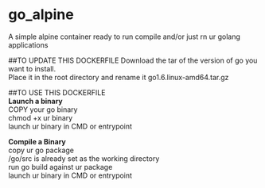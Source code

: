 # go_alpine
A simple alpine container ready to run compile and/or just rn ur golang applications

##TO UPDATE THIS DOCKERFILE
Download the tar of the version of go you want to install.  
Place it in the root directory and rename it go1.6.linux-amd64.tar.gz  

##TO USE THIS DOCKERFILE  
__Launch a binary__  
COPY your go binary  
chmod +x ur binary  
launch ur binary in CMD or entrypoint  

__Compile a Binary__  
copy ur go package  
/go/src is already set as the working directory  
run go build against ur package  
launch ur binary in CMD or entrypoint   